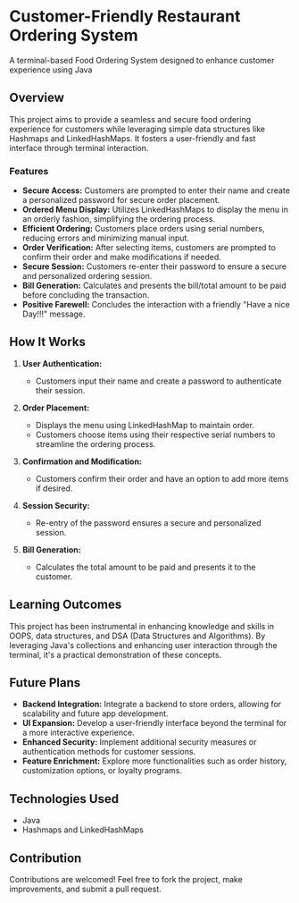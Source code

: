 # Customer-Friendly Restaurant Ordering System

A terminal-based Food Ordering System designed to enhance customer experience using Java

## Overview

This project aims to provide a seamless and secure food ordering experience for customers while leveraging simple data structures like Hashmaps and LinkedHashMaps. It fosters a user-friendly and fast interface through terminal interaction.

### Features

- **Secure Access:** Customers are prompted to enter their name and create a personalized password for secure order placement.
- **Ordered Menu Display:** Utilizes LinkedHashMaps to display the menu in an orderly fashion, simplifying the ordering process.
- **Efficient Ordering:** Customers place orders using serial numbers, reducing errors and minimizing manual input.
- **Order Verification:** After selecting items, customers are prompted to confirm their order and make modifications if needed.
- **Secure Session:** Customers re-enter their password to ensure a secure and personalized ordering session.
- **Bill Generation:** Calculates and presents the bill/total amount to be paid before concluding the transaction.
- **Positive Farewell:** Concludes the interaction with a friendly "Have a nice Day!!!" message.

## How It Works

1. **User Authentication:**
    - Customers input their name and create a password to authenticate their session.

2. **Order Placement:**
    - Displays the menu using LinkedHashMap to maintain order.
    - Customers choose items using their respective serial numbers to streamline the ordering process.

3. **Confirmation and Modification:**
    - Customers confirm their order and have an option to add more items if desired.

4. **Session Security:**
    - Re-entry of the password ensures a secure and personalized session.

5. **Bill Generation:**
    - Calculates the total amount to be paid and presents it to the customer.

## Learning Outcomes

This project has been instrumental in enhancing knowledge and skills in OOPS, data structures, and DSA (Data Structures and Algorithms). By leveraging Java's collections and enhancing user interaction through the terminal, it's a practical demonstration of these concepts.

## Future Plans

- **Backend Integration:** Integrate a backend to store orders, allowing for scalability and future app development.
- **UI Expansion:** Develop a user-friendly interface beyond the terminal for a more interactive experience.
- **Enhanced Security:** Implement additional security measures or authentication methods for customer sessions.
- **Feature Enrichment:** Explore more functionalities such as order history, customization options, or loyalty programs.

## Technologies Used

- Java
- Hashmaps and LinkedHashMaps

## Contribution

Contributions are welcomed! Feel free to fork the project, make improvements, and submit a pull request.